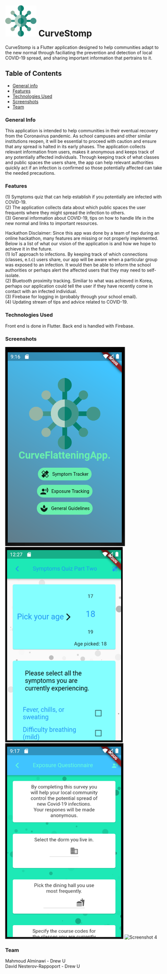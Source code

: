 # <img src="https://github.com/NullDefault/CurveStomp/blob/master/assets/virus_icon.png" alt="icon" width="100"/> CurveStomp 
CurveStomp is a Flutter application designed to help communities adapt to the new normal through faciliating the prevention and detection of local COVID-19 spread, and sharing important information that pertrains to it.
## Table of Contents
* [General info](#general-info)
* [Features](#features)
* [Technologies Used](#technologies-used)
* [Screenshots](#screenshots)
* [Team](#team)
### General Info
This application is intended to help communities in their eventual recovery from the Coronavirus
pandemic. As school campuses and other similar institutions reopen, it will be essential to proceed
with caution and ensure that any spread is halted in its early phases. The application collects
relevant information from users, makes it anonymous and keeps track of any potentially affected individuals.
Through keeping track of what classes and public spaces the users share, the app can help relevant
authorities quickly act if an infection is confirmed so those potentially affected can take the
needed precautions.
### Features
(1) Symptoms quiz that can help establish if you potentially are infected with COVID-19.</br>
(2) The application collects data about which public spaces the user frequents where they might spread the infection to others.</br>
(3) General information about COVID-19, tips on how to handle life in the new normal and links to important resources.</br>

Hackathon Disclaimer: Since this app was done by a team of two during an online hackathon, many features are missing or not properly implemented. Below is a list of what our vision of the application is and how we hope to achieve it in the future.</br>
(1) IoT approach to infections. By keeping track of which connections (classes, e.t.c) users share, our app will be aware when a particular group was exposed to an infection. It would then be able to inform the school authorities or perhaps alert the affected users that they may need to self-isolate. </br>
(2) Bluetooth proximity tracking. Similiar to what was achieved in Korea, perhaps our application could tell the user if they have recently come in contact with an infected individual.</br>
(3) Firebase for logging in (probably through your school email).</br>
(4) Updating stream of tips and advice related to COVID-19.</br>
### Technologies Used
Front end is done in Flutter.
Back end is handled with Firebase.
### Screenshots
![Screenshot 1](./screenshots/landing_page.png)
![Screenshot 2](./screenshots/symptom_quiz.png)
![Screenshot 3](./screenshots/exposure_quiz.png)
![Screenshot 4](./screenshots/app_demo.gif)
### Team
Mahmoud Alminawi - Drew U </br>
David Nesterov-Rappoport - Drew U </br>

